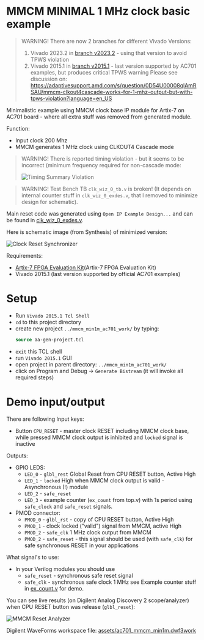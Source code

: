 # MMCM MINIMAL 1 MHz clock basic example

> WARNING! There are now 2 branches for different Vivado Versions:
> 1. Vivado 2023.2 in [branch v2023.2](../v2023.2) - using that version to avoid TPWS violation
> 2. Vivado 2015.1 in [branch v2015.1](../v2015.1) - last version supported by AC701 examples, but
>    produces critical TPWS warning
> Please see discussion on: https://adaptivesupport.amd.com/s/question/0D54U00008qlAmRSAU/mmcm-clkout4cascade-works-for-1-mhz-output-but-with-tpws-violation?language=en_US

Minimalistic example using MMCM clock base IP module for Artix-7 on AC701
board - where all extra stuff was removed from  generated module.

Function:
* Input clock 200 Mhz
* MMCM generates 1 MHz clock using CLKOUT4 Cascade mode

> WARNING! There is reported timing violation - but it seems to be incorrect (minimum frequency
> required for non-cascade mode:
> 
> ![Timing Summary Violation](assets/timing-summary.gif)

> WARNING! Test Bench TB `clk_wiz_0_tb.v` is broken! (It depends on internal
> counter stuff in `clk_wiz_0_exdes.v`, that I removed to minimize design for
> schematic).

Main reset code was generated using `Open IP Example Design...` and can be
found in [clk_wiz_0_exdes.v](clk_wiz_0_exdes.v).

Here is schematic image (from Synthesis) of minimized version:

![Clock Reset Synchronizer](assets/clk-wiz-inst1.gif)

Requirements:
* [Artix-7 FPGA Evaluation Kit](Artix-7 FPGA Evaluation Kit)
* Vivado 2015.1 (last version supported by official AC701 examples)

# Setup

* Run `Vivado 2015.1 Tcl Shell`
* `cd` to this project directory
* create new project `../mmcm_min1m_ac701_work/` by typing:
  ```tcl
  source aa-gen-project.tcl
  ```
* `exit` this TCL shell
* run `Vivado 2015.1` GUI
* open project in parent directory: `../mmcm_min1m_ac701_work/`
* click on Program and Debug -> `Generate Bistream` (it will invoke all required steps)

# Demo input/output

There are following Input keys:
* Button `CPU_RESET` - master clock RESET including MMCM clock base, while pressed MMCM clock output is inhibited
  and `locked` signal is inactive

Outputs:
* GPIO LEDS:
  - `LED_0` - `glbl_rest`  Global Reset from CPU RESET button, Active High
  - `LED_1` - `locked` High when MMCM clock output is valid - Asynchronous (!)
    module
  - `LED_2` - `safe_reset`
  - `LED_3` - example counter (`ex_count` from top.v) with 1s period using `safe_clock` and `safe_reset` signals.
* PMOD connector:
  - `PMOD_0` - `glbl_rst` - copy of CPU RESET button, Active High
  - `PMOD_1` - clock locked ("valid") signal from MMCM, active High
  - `PMOD_2` - `safe_clk` 1 MHz clock output from MMCM
  - `PMOD_2` - `safe_reset` - this signal should be used (with `safe_clk`) for safe synchronous RESET in your
    applications

What signal's to use:
- In your Verilog modules you should use 
  - `safe_reset` - synchronous safe reset signal
  - `safe_clk` - synchronous safe clock 1 MHz
see Example counter stuff in [ex_count.v](ex_count.v) for demo.

You can see live results (on Digilent Analog Discovery 2 scope/analyzer) when CPU RESET button was release (`glbl_reset`):

![MMCM Reset Analyzer](assets/mmcm-min1m-analyzer.gif)

Digilent WaveForms workspace file: [assets/ac701_mmcm_min1m.dwf3work](assets/ac701_mmcm_min1m.dwf3work)


[Artix-7 FPGA Evaluation Kit]: https://www.xilinx.com/products/boards-and-kits/ek-a7-ac701-g.html
